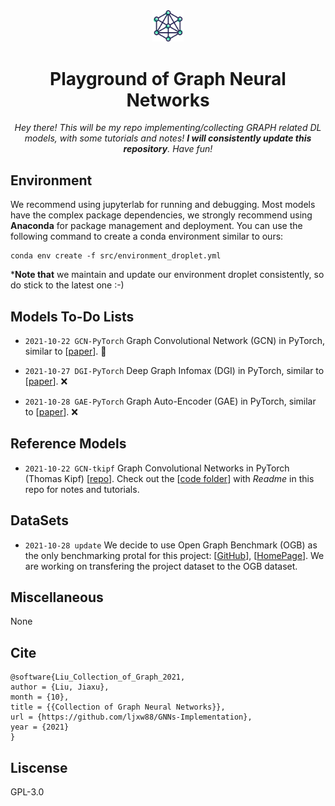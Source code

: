 <div align="center">
<a href="" target="_blank">
   <img src="src/image/logo.png" alt="repo logo" style="width:10%">
</a>

# Playground of Graph Neural Networks

_Hey there! This will be my repo implementing/collecting GRAPH related DL models, with some tutorials and notes! **I will consistently update this repository**. Have fun!_

</div>

## Environment

We recommend using jupyterlab for running and debugging. Most models have the complex package dependencies, we strongly recommend using **Anaconda** for package management and deployment. You can use the following command to create a conda environment similar to ours:
```
conda env create -f src/environment_droplet.yml
```
***Note that** we maintain and update our environment droplet consistently, so do stick to the latest one :-)

## Models To-Do Lists

- `2021-10-22 GCN-PyTorch` Graph Convolutional Network (GCN) in PyTorch, similar to [[paper](https://arxiv.org/abs/1609.02907)]. 🚀


- `2021-10-27 DGI-PyTorch` Deep Graph Infomax (DGI) in PyTorch, similar to [[paper](https://arxiv.org/abs/1809.10341)]. ❌

- `2021-10-28 GAE-PyTorch` Graph Auto-Encoder (GAE) in PyTorch, similar to [[paper](https://arxiv.org/abs/1611.07308)]. ❌

## Reference Models

- `2021-10-22 GCN-tkipf` Graph Convolutional Networks in PyTorch (Thomas Kipf) [[repo](https://github.com/tkipf/pygcn)]. Check out the [[code folder](./GCN-tkipf)] with *Readme* in this repo for notes and tutorials.

## DataSets
- `2021-10-28 update` We decide to use Open Graph Benchmark (OGB) as the only benchmarking protal for this project: [[GitHub](https://github.com/snap-stanford/ogb)], [[HomePage](https://ogb.stanford.edu/)]. We are working on transfering the project dataset to the OGB dataset.

## Miscellaneous

None

## Cite
```
@software{Liu_Collection_of_Graph_2021,
author = {Liu, Jiaxu},
month = {10},
title = {{Collection of Graph Neural Networks}},
url = {https://github.com/ljxw88/GNNs-Implementation},
year = {2021}
}
```

## Liscense
GPL-3.0
